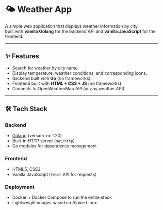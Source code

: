 # 🌤️ Weather App

A simple web application that displays weather information by city,  
built with **vanilla Golang** for the backend API and **vanilla JavaScript** for the frontend.

---

## ✨ Features
- Search for weather by city name.
- Display temperature, weather conditions, and corresponding icons.
- Backend built with **Go** (no frameworks).
- Frontend built with **HTML + CSS + JS** (no frameworks).
- Connects to OpenWeatherMap API (or any weather API).

---

## 🛠️ Tech Stack
### Backend
- [Golang](https://go.dev/) (version >= 1.20)  
- Built-in HTTP server (`net/http`)  
- Go modules for dependency management  

### Frontend
- HTML5, CSS3  
- Vanilla JavaScript (`fetch` API for requests)  

### Deployment
- Docker + Docker Compose to run the entire stack  
- Lightweight images based on Alpine Linux  
